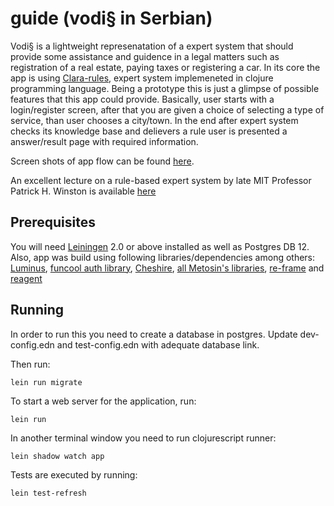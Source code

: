 # guide (vodi§ in Serbian)

Vodi§ is a lightweight represenatation of a expert system that should provide some assistance and guidence in a legal matters such as registration of a real estate, paying taxes or registering a car. In its core the app is using [Clara-rules][2], expert system implemeneted in clojure programming language.
Being a prototype this is just a glimpse of possible features that this app could provide. Basically, user starts with a  login/register screen, after that you are given a choice of selecting a type of service, than user chooses a city/town. In the end after expert system checks its knowledge base and delievers a rule user is presented a answer/result page with required information.

Screen shots of app flow can be found [here][1].

An excellent lecture on a rule-based expert system by late MIT Professor Patrick H. Winston is available [here][3]

[1]: https://drive.google.com/drive/folders/1mMLEPEl2nAOITlYtO20XorqSc8nE2no7?usp=sharing
[2]: https://github.com/cerner/clara-rules
[3]: https://www.youtube.com/watch?v=leXa7EKUPFk

## Prerequisites

You will need [Leiningen][1] 2.0 or above installed as well as Postgres DB 12. Also, app was build using following libraries/dependencies among others: 
[Luminus][2], [funcool auth library][3], [Cheshire][4], [all Metosin's libraries][5], [re-frame][6] and [reagent][7]

[1]: https://github.com/technomancy/leiningen
[2]: https://luminusweb.com/
[3]: https://github.com/funcool
[4]: https://github.com/dakrone/cheshire
[5]: https://github.com/metosin
[6]: https://github.com/day8/re-frame
[7]: https://github.com/reagent-project/reagent

## Running

In order to run this you need to create a database in postgres. Update dev-config.edn and test-config.edn with adequate database link.

Then run:
    
    lein run migrate

To start a web server for the application, run:

    lein run 
    
In another terminal window you need to run clojurescript runner:

    lein shadow watch app
    
Tests are executed by running:

    lein test-refresh
    
    
